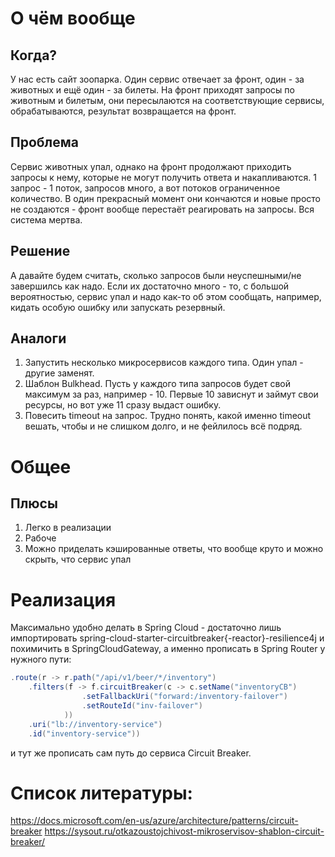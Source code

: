 # О чём вообще
## Когда?
У нас есть сайт зоопарка. Один сервис отвечает за фронт, один - за животных и ещё один - за билеты.
На фронт приходят запросы по животным и билетым, они пересылаются на соответствующие сервисы, обрабатываются, результат возвращается на фронт.

## Проблема
Сервис животных упал, однако на фронт продолжают приходить запросы к нему, которые не могут получить ответа и накапливаются. 
1 запрос - 1 поток, запросов много, а вот потоков ограниченное количество. 
В один прекрасный момент они кончаются и новые просто не создаются - фронт вообще перестаёт реагировать на запросы. Вся система мертва.

## Решение
А давайте будем считать, сколько запросов были неуспешными/не завершилсь как надо.
Если их достаточно много - то, с большой вероятностью, сервис упал и надо как-то об этом сообщать, например, кидать особую ошибку или запускать резервный.

## Аналоги
1. Запустить несколько микросервисов каждого типа. Один упал - другие заменят.
2. Шаблон Bulkhead. Пусть у каждого типа запросов будет свой максимум за раз, например - 10. Первые 10 зависнут и займут свои ресурсы, но вот уже 11 сразу выдаст ошибку.
3. Повесить timeout на запрос. Трудно понять, какой именно timeout вешать, чтобы и не слишком долго, и не фейлилось всё подряд.  

# Общее

## Плюсы
1. Легко в реализации
2. Рабоче
3. Можно приделать кэшированные ответы, что вообще круто и можно скрыть, что сервис упал

# Реализация
Максимально удобно делать в Spring Cloud - достаточно лишь импортировать spring-cloud-starter-circuitbreaker{-reactor}-resilience4j и похимичить в SpringCloudGateway, а именно прописать в Spring Router у нужного пути:
```java
.route(r -> r.path("/api/v1/beer/*/inventory")
    .filters(f -> f.circuitBreaker(c -> c.setName("inventoryCB")
				.setFallbackUri("forward:/inventory-failover")
				.setRouteId("inv-failover")
			))
    .uri("lb://inventory-service")
    .id("inventory-service"))
```
и тут же прописать сам путь до сервиса Circuit Breaker.

# Список литературы:
https://docs.microsoft.com/en-us/azure/architecture/patterns/circuit-breaker
https://sysout.ru/otkazoustojchivost-mikroservisov-shablon-circuit-breaker/